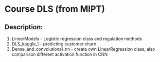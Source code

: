 # Course DLS (from MIPT)

## Description:

1. LinearModels - Logistic regression class and regulation methods
2. DLS_kaggle_1 - predicting customer churn
3. Dense_and_convolutional_nn - create own LinearRegression class, also 
				comparison different activation function in CNN
